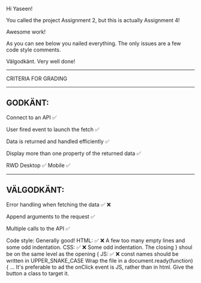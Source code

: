 Hi Yaseen!

You called the project Assignment 2, but this is actually Assignment 4!

Awesome work! 

As you can see below you nailed everything. The only issues are a few code style comments.

Välgodkänt. Very well done!

*************************************

CRITERIA FOR GRADING

*************************************

GODKÄNT:
-------------------------------------

Connect to an API ✅

User fired event to launch the fetch  ✅

Data is returned and handled efficiently ✅

Display more than one property of the returned data  ✅

RWD
  Desktop  ✅
  Mobile  ✅

-------------------------------------

VÄLGODKÄNT:
-------------------------------------

Error handling when fetching the data ✅ ❌

Append arguments to the request ✅

Multiple calls to the API ✅

Code style: Generally good!
  HTML: ✅ ❌
     A few too many empty lines and some odd indentation.
  CSS: ✅ ❌
     Some odd indentation. The closing } shoul be on the same level as the opening {
  JS: ✅ ❌
      const names should be written in UPPER_SNAKE_CASE
      Wrap the file in a document.ready(function) { ...
      It's preferable to ad the onClick event is JS, rather than in html. Give the button a class to target it.
     